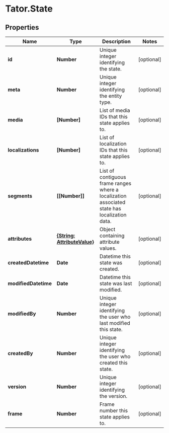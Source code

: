 # Tator.State

## Properties

Name | Type | Description | Notes
------------ | ------------- | ------------- | -------------
**id** | **Number** | Unique integer identifying the state. | [optional] 
**meta** | **Number** | Unique integer identifying the entity type. | [optional] 
**media** | **[Number]** | List of media IDs that this state applies to. | [optional] 
**localizations** | **[Number]** | List of localization IDs that this state applies to. | [optional] 
**segments** | **[[Number]]** | List of contiguous frame ranges where a localization associated state has localization data. | [optional] 
**attributes** | [**{String: AttributeValue}**](AttributeValue.md) | Object containing attribute values. | [optional] 
**createdDatetime** | **Date** | Datetime this state was created. | [optional] 
**modifiedDatetime** | **Date** | Datetime this state was last modified. | [optional] 
**modifiedBy** | **Number** | Unique integer identifying the user who last modified this state. | [optional] 
**createdBy** | **Number** | Unique integer identifying the user who created this state. | [optional] 
**version** | **Number** | Unique integer identifying the version. | [optional] 
**frame** | **Number** | Frame number this state applies to. | [optional] 


